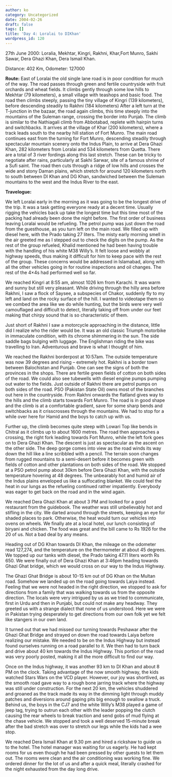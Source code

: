 ```yaml
---
author: ko
category: Uncategorized
date: 2004-02-26
draft: false
tags: []
title: 'Day 4: Loralai to DIKhan'
wordpress_id: 120
---
```


27th June 2000: Loralia, Mekhtar, Kingri, Rakhni, Khar,Fort Munro, Sakhi Sawar, Dera Ghazi Khan, Dera Ismail Khan.

Distance: 402 Km, Odometer: 127000

**Route:** East of Loralai the old single lane road is in poor condition for much of the way. The road passes through green and fertile countryside with fruit orchards and wheat fields. It climbs gently through some low hills to Mekhtar (79 kilometers), a small village with teashops and basic food. The road then climbs steeply, passing the tiny village of Kingri (139 kilometers), before descending steadily to Rakhni (184 kilometers) After a left turn at the T-junction in the bazaar, the road again climbs, this time steeply into the mountains of the Suleman range, crossing the border into Punjab. The climb is similar to the Nathiagali climb from Abbotabad, replete with hairpin turns and switchbacks. It arrives at the village of Khar (200 kilometers), where a track leads south to the nearby hill station of Fort Munro. The main road continues east from the turning for Fort Munro, descending steadily through spectacular mountain scenery onto the Indus Plain, to arrive at Dera Ghazi Khan, 282 kilometers from Loralai and 534 kilometers from Quetta. There are a total of 3 river fordings along this last stretch. These can be tricky to negotiate after rains, particularly at Sakhi Sarwar, site of a famous shrine of a Sufi saint. The road then cuts through a ridge of low hills and crosses the wide and stony Daman plains, which stretch for around 120 kilometers north to south between DI Khan and DG Khan, sandwiched between the Suleman mountains to the west and the Indus River to the east.

**Travelogue:**

We left Loralai early in the morning as it was going to be the longest drive of the trip. It was a task getting everyone ready at a decent time. Usually rigging the vehicles back up take the longest time but this time most of the packing had already been done the night before. The first order of business leaving Loralai would be refueling. The petrol pump was just down the road from the guesthouse, as you turn left on the main road. We filled up with diesel here, with the Prado taking 27 liters. The misty early morning smell in the air greeted me as I stepped out to check the digits on the pump. As the rest of the group refueled, Khalid mentioned he had been having trouble with the handling of his white M38 Willy’s. It felt loose and wobbly at highway speeds, thus making it difficult for him to keep pace with the rest of the group. These concerns would be addressed in Islamabad, along with all the other vehicles going in for routine inspections and oil changes. The rest of the 4×4s had performed well so far.

We reached Kingri at 8:55 am, almost 1026 km from Karachi. It was warm and sunny but still very pleasant. While driving through the hilly area before Rakhni, I saw a flock of Saysee, a subspecies of Chakor, suddenly fly to my left and land on the rocky surface of the hill. I wanted to videotape them so we combed the area like we do while hunting, but the birds were very well camouflaged and difficult to detect, literally taking off from under our feet making that chirpy sound that is so characteristic of them.

Just short of Rakhni I saw a motorcycle approaching in the distance, little did I realize who the rider would be. It was an old classic Triumph motorbike in immaculate condition, with its chrome shimmering in the sun. The side saddle bags bulging with luggage. The Englishman riding the bike was travelling to Iran. Adventurous and brave is what I thought of him.

We reached the Rakhni borderpost at 10:57am. The outside temperature was now 39 degrees and rising – extremely hot. Rakhni is a border town between Balochistan and Punjab. One can see the signs of both the provinces in the shops. There are fertile green fields of cotton on both sides of the road. We could also see tubewells with diesel engine pumps pumping out water to the fields. Just outside of Rakhni there are petrol pumps on both sides of the road. PSO (Pakistan State Oil) owns most of the branches out here in the countryside. From Rakhni onwards the flatland gives way to the hills and the climb starts towards Fort Munro. The road is in good shape and the climb is at a comfortable gradient, save for some sharp bends and switchbacks as it crisscrosses through the mountains. We had to stop for a while over here for Hamid and the boys to catch up with us.

Further up, the climb becomes quite steep with Lowari Top like bends in Chitral as it climbs up to about 1600 metres. The road then approaches a crossing, the right fork leading towards Fort Munro, while the left fork goes on to Dera Ghazi Khan. The descent is just as spectacular as the ascent on the other side. The deep gorge comes into view as the road winds its way down the hill like a line scribbled with a pencil. The terrain soon changes from rugged mountains to a semi-desert before it becomes green with fields of cotton and other plantations on both sides of the road. We stopped at a PSO petrol pump about 30km before Dera Ghazi Khan, with the outside temperature hovering at 48 degrees. The unbearably hot and humid air of the Indus plains enveloped us like a suffocating blanket. We could feel the heat in our lungs as the refueling continued rather impatiently. Everybody was eager to get back on the road and in the wind again.

We reached Dera Ghazi Khan at about 3 PM and looked for a good restaurant from the guidebook. The weather was still unbelievably hot and stifling in the city. We darted around through the streets, keeping an eye for shaded places to park. Otherwise, the heat would turn our vehicles into ovens on wheels. We finally ate at a local hotel, our lunch consisting of biryani and chicken. The food was great and the bill came to Rs 1926 for the 20 of us. Not a bad deal by any means.

Heading out of DG Khan towards DI Khan, the mileage on the odometer read 127,274, and the temperature on the thermometer at about 45 degrees. We topped up our tanks with diesel, the Prado taking 47.11 liters worth Rs 650. We were finally out of Dera Ghazi Khan at 3:46pm heading towards Ghazi Ghat bridge, which we would cross on our way to the Indus Highway.

The Ghazi Ghat Bridge is about 10-15 km out of DG Khan on the Multan road. Somehow we landed up on the road going towards Laiya instead. Feeling that we were not headed in the right direction, we stopped to ask for directions from a family that was walking towards us from the opposite direction. The locals were very intrigued by us as we tried to communicate, first in Urdu and then in Punjabi, but could not make any headway. They greeted us with a strange dialect that none of us understood. Here we were in Pakistan trying desperately to get directions from our own folk yet we felt like stangers in our own land.

It turned out that we had missed our turning towards Peshawar after the Ghazi Ghat Bridge and strayed on down the road towards Laiya before realizing our mistake. We needed to be on the Indus Highway but instead found ourselves running on a road parallel to it. We then had to turn back and drive about 40 km towards the Indus Highway. This portion of the road was very poorly posted, making it all the more difficult to find our way.

Once on the Indus highway, it was another 93 km to DI Khan and about 8 PM on the clock. Taking advantage of the now smooth highway, the kids watched Stars Wars on the VCD player. However, our joy was shortlived, as the smooth road gave way to a rough bone jarring track where the highway was still under construction. For the next 20 km, the vehicles shuddered and groaned as the track made its way in the dimming light through muddy patches and diversions around gaping pits big enough to swallow a truck. Behind us, the boys in the CJ7 and the white Willy’s M38 played a game of jeep tag, trying to outrun each other with the leader popping the clutch causing the rear wheels to break traction and send gobs of mud flying at the chase vehicle. We stopped and took a well deserved 15-minute break after the bad stretch was over to stretch our legs while the kids had a wee stop.

We reached Dera Ismail Khan at 9.30 pm and hired a rickshaw to guide us to the hotel. The hotel manager was waiting for us eagerly. He had kept rooms for us even though he had been pressed by other guests to let them out. The rooms were clean and the air conditioning was working fine. We ordered dinner for the lot of us and after a quick meal, literally crashed for the night exhausted from the day long drive.